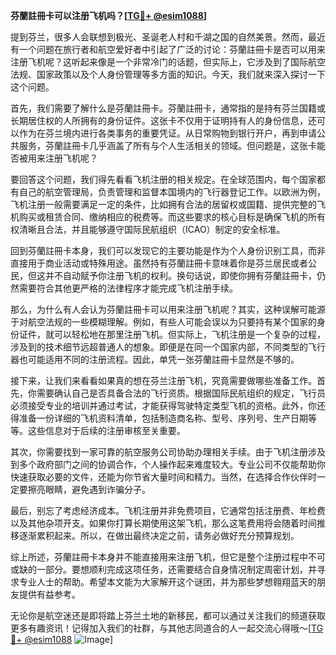 **芬蘭註冊卡可以注册飞机吗？[[TG💪+ @esim1088](https://t.me/s/esim1088)]**

提到芬兰，很多人会联想到极光、圣诞老人村和千湖之国的自然美景。然而，最近有一个问题在旅行者和航空爱好者中引起了广泛的讨论：芬蘭註冊卡是否可以用来注册飞机呢？这听起来像是一个非常冷门的话题，但实际上，它涉及到了国际航空法规、国家政策以及个人身份管理等多方面的知识。今天，我们就来深入探讨一下这个问题。

首先，我们需要了解什么是芬蘭註冊卡。芬蘭註冊卡，通常指的是持有芬兰国籍或长期居住权的人所拥有的身份证件。这张卡不仅用于证明持有人的身份信息，还可以作为在芬兰境内进行各类事务的重要凭证。从日常购物到银行开户，再到申请公共服务，芬蘭註冊卡几乎涵盖了所有与个人生活相关的领域。但问题是，这张卡能否被用来注册飞机呢？

要回答这个问题，我们得先看看飞机注册的相关规定。在全球范围内，每个国家都有自己的航空管理局，负责管理和监督本国境内的飞行器登记工作。以欧洲为例，飞机注册一般需要满足一定的条件，比如拥有合法的居留权或国籍、提供完整的飞机购买或租赁合同、缴纳相应的税费等。而这些要求的核心目标是确保飞机的所有权清晰且合法，并且能够遵守国际民航组织（ICAO）制定的安全标准。

回到芬蘭註冊卡本身，我们可以发现它的主要功能是作为个人身份识别工具，而非直接用于商业活动或特殊用途。虽然持有芬蘭註冊卡意味着你是芬兰居民或者公民，但这并不自动赋予你注册飞机的权利。换句话说，即使你拥有芬蘭註冊卡，仍然需要符合其他更严格的法律程序才能完成飞机注册手续。

那么，为什么有人会认为芬蘭註冊卡可以用来注册飞机呢？其实，这种误解可能源于对航空法规的一些模糊理解。例如，有些人可能会误以为只要持有某个国家的身份证件，就可以轻松地在那里注册飞机。但实际上，飞机注册是一个复杂的过程，涉及到的技术细节远超普通人的想象。即便是在同一个国家内部，不同类型的飞行器也可能适用不同的注册流程。因此，单凭一张芬蘭註冊卡显然是不够的。

接下来，让我们来看看如果真的想在芬兰注册飞机，究竟需要做哪些准备工作。首先，你需要确认自己是否具备合法的飞行资质。根据国际民航组织的规定，飞行员必须接受专业的培训并通过考试，才能获得驾驶特定类型飞机的资格。此外，你还得准备一份详细的飞机资料清单，包括制造商名称、型号、序列号、生产日期等等。这些信息对于后续的注册审核至关重要。

其次，你需要找到一家可靠的航空服务公司协助办理相关手续。由于飞机注册涉及到多个政府部门之间的协调合作，个人操作起来难度较大。专业公司不仅能帮助你快速获取必要的文件，还能为你节省大量时间和精力。当然，在选择合作伙伴时一定要擦亮眼睛，避免遇到诈骗分子。

最后，别忘了考虑经济成本。飞机注册并非免费项目，它通常包括注册费、年检费以及其他杂项开支。如果你打算长期使用这架飞机，那么这笔费用将会随着时间推移逐渐累积起来。所以，在做出最终决定之前，请务必做好充分预算规划。

综上所述，芬蘭註冊卡本身并不能直接用来注册飞机，但它是整个注册过程中不可或缺的一部分。要想顺利完成这项任务，还需要结合自身情况制定周密计划，并寻求专业人士的帮助。希望本文能为大家解开这个谜团，并为那些梦想翱翔蓝天的朋友提供有益参考。

无论你是航空迷还是即将踏上芬兰土地的新移民，都可以通过关注我们的频道获取更多有趣资讯！记得加入我们的社群，与其他志同道合的人一起交流心得哦～[[TG💪+ @esim1088](https://t.me/s/esim1088) ![Image](https://i.postimg.cc/4NQfJmqS/Snipaste-2025-05-13-00-14-12.png)]